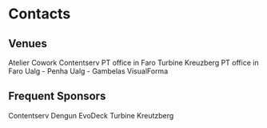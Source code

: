 # Contacts

## Venues
Atelier Cowork
Contentserv PT office in Faro
Turbine Kreuzberg PT office in Faro
Ualg - Penha
Ualg - Gambelas
VisualForma

## Frequent Sponsors
Contentserv
Dengun
EvoDeck
Turbine Kreutzberg
